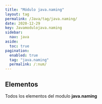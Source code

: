 ```yaml
---
title: "Módulo java.naming"
layout: tag
permalink: /Java/tag/java.naming/
date: 2020-12-29
key: Javamodulojava.naming
sidebar: 
  nav: java
aside: 
  toc: true
pagination: 
  enabled: true
  tag: "java.naming"
  permalink: /:num/
---
```


<h2>Elementos</h2>
Todos los elementos del modulo <strong>java.naming</strong>
